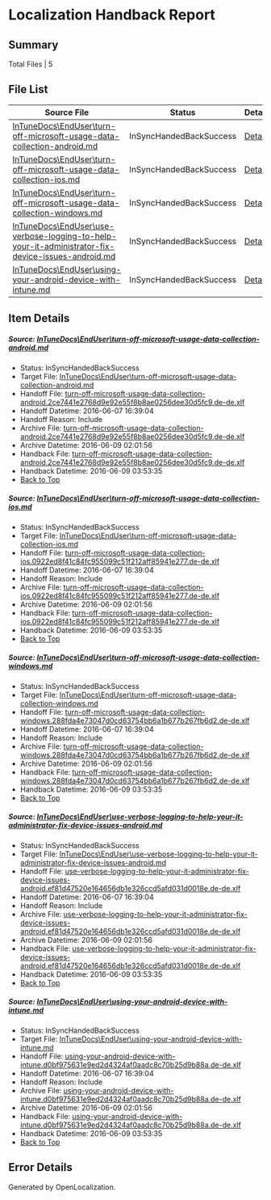 # <a name='report-top'></a> Localization Handback Report

## Summary
 Total Files | 5

## File List
 Source File | Status | Details 
 ----------- | ------ | ------- 
 [InTuneDocs\EndUser\turn-off-microsoft-usage-data-collection-android.md](https://github.com/Microsoft/IntuneDocs-pr/blob/98ba0968653ceaf13ab5422468040f8e2ce50422/InTuneDocs/EndUser/turn-off-microsoft-usage-data-collection-android.md) | InSyncHandedBackSuccess | [Details](#e51fc05d03a7a8e49af122b77f54b561c75723b8437)
 [InTuneDocs\EndUser\turn-off-microsoft-usage-data-collection-ios.md](https://github.com/Microsoft/IntuneDocs-pr/blob/98ba0968653ceaf13ab5422468040f8e2ce50422/InTuneDocs/EndUser/turn-off-microsoft-usage-data-collection-ios.md) | InSyncHandedBackSuccess | [Details](#98aca9fc7dc1a8ddd2c687b2705b513c2550e187438)
 [InTuneDocs\EndUser\turn-off-microsoft-usage-data-collection-windows.md](https://github.com/Microsoft/IntuneDocs-pr/blob/98ba0968653ceaf13ab5422468040f8e2ce50422/InTuneDocs/EndUser/turn-off-microsoft-usage-data-collection-windows.md) | InSyncHandedBackSuccess | [Details](#6a5ed408016dce3dd9dca408710179fd938c9a95439)
 [InTuneDocs\EndUser\use-verbose-logging-to-help-your-it-administrator-fix-device-issues-android.md](https://github.com/Microsoft/IntuneDocs-pr/blob/98ba0968653ceaf13ab5422468040f8e2ce50422/InTuneDocs/EndUser/use-verbose-logging-to-help-your-it-administrator-fix-device-issues-android.md) | InSyncHandedBackSuccess | [Details](#e5af90c3cb5bef496d28e94763798bea0feadb08446)
 [InTuneDocs\EndUser\using-your-android-device-with-intune.md](https://github.com/Microsoft/IntuneDocs-pr/blob/98ba0968653ceaf13ab5422468040f8e2ce50422/InTuneDocs/EndUser/using-your-android-device-with-intune.md) | InSyncHandedBackSuccess | [Details](#f68ccce6fc8c83194e0d07f32b1b9d45350801c3448)

## Item Details
##### <a name='e51fc05d03a7a8e49af122b77f54b561c75723b8437'></a> Source: [InTuneDocs\EndUser\turn-off-microsoft-usage-data-collection-android.md](https://github.com/Microsoft/IntuneDocs-pr/blob/98ba0968653ceaf13ab5422468040f8e2ce50422/InTuneDocs/EndUser/turn-off-microsoft-usage-data-collection-android.md)
* Status: InSyncHandedBackSuccess
* Target File: [InTuneDocs\EndUser\turn-off-microsoft-usage-data-collection-android.md](https://github.com/Microsoft/IntuneDocs-pr.de-de/blob/6460bd1e137741c57b0f7fcae7eb406e7b2b424f/InTuneDocs/EndUser/turn-off-microsoft-usage-data-collection-android.md)
* Handoff File: [turn-off-microsoft-usage-data-collection-android.2ce7441e2768d9e92e55f8b8ae0256dee30d5fc9.de-de.xlf](https://github.com/Microsoft/EM.handoff/blob/074f26d7fe26e30aa81c4209707b3cf768f2048b/ol-handoff/Microsoft/IntuneDocs-pr.de-de/master/turn-off-microsoft-usage-data-collection-android.2ce7441e2768d9e92e55f8b8ae0256dee30d5fc9.de-de.xlf)
* Handoff Datetime: 2016-06-07 16:39:04
* Handoff Reason: Include
* Archive File: [turn-off-microsoft-usage-data-collection-android.2ce7441e2768d9e92e55f8b8ae0256dee30d5fc9.de-de.xlf](https://github.com/Microsoft/EM.handoff/blob/42caf00699512ae1dc9d027e50d4e074e14eca1a/ol-handoff/Microsoft/IntuneDocs-pr.de-de/master/archive/turn-off-microsoft-usage-data-collection-android.2ce7441e2768d9e92e55f8b8ae0256dee30d5fc9.de-de.xlf)
* Archive Datetime: 2016-06-09 02:01:56
* Handback File: [turn-off-microsoft-usage-data-collection-android.2ce7441e2768d9e92e55f8b8ae0256dee30d5fc9.de-de.xlf](https://github.com/Microsoft/EM.handback/blob/1853204ab561ad4dd09e7add4e886043eea85a4f/ol-handback/Microsoft/IntuneDocs-pr.de-de/master/turn-off-microsoft-usage-data-collection-android.2ce7441e2768d9e92e55f8b8ae0256dee30d5fc9.de-de.xlf)
* Handback Datetime: 2016-06-09 03:53:35
* [Back to Top](#report-top)

##### <a name='98aca9fc7dc1a8ddd2c687b2705b513c2550e187438'></a> Source: [InTuneDocs\EndUser\turn-off-microsoft-usage-data-collection-ios.md](https://github.com/Microsoft/IntuneDocs-pr/blob/98ba0968653ceaf13ab5422468040f8e2ce50422/InTuneDocs/EndUser/turn-off-microsoft-usage-data-collection-ios.md)
* Status: InSyncHandedBackSuccess
* Target File: [InTuneDocs\EndUser\turn-off-microsoft-usage-data-collection-ios.md](https://github.com/Microsoft/IntuneDocs-pr.de-de/blob/6460bd1e137741c57b0f7fcae7eb406e7b2b424f/InTuneDocs/EndUser/turn-off-microsoft-usage-data-collection-ios.md)
* Handoff File: [turn-off-microsoft-usage-data-collection-ios.0922ed8f41c84fc955099c51f212aff85941e277.de-de.xlf](https://github.com/Microsoft/EM.handoff/blob/074f26d7fe26e30aa81c4209707b3cf768f2048b/ol-handoff/Microsoft/IntuneDocs-pr.de-de/master/turn-off-microsoft-usage-data-collection-ios.0922ed8f41c84fc955099c51f212aff85941e277.de-de.xlf)
* Handoff Datetime: 2016-06-07 16:39:04
* Handoff Reason: Include
* Archive File: [turn-off-microsoft-usage-data-collection-ios.0922ed8f41c84fc955099c51f212aff85941e277.de-de.xlf](https://github.com/Microsoft/EM.handoff/blob/42caf00699512ae1dc9d027e50d4e074e14eca1a/ol-handoff/Microsoft/IntuneDocs-pr.de-de/master/archive/turn-off-microsoft-usage-data-collection-ios.0922ed8f41c84fc955099c51f212aff85941e277.de-de.xlf)
* Archive Datetime: 2016-06-09 02:01:56
* Handback File: [turn-off-microsoft-usage-data-collection-ios.0922ed8f41c84fc955099c51f212aff85941e277.de-de.xlf](https://github.com/Microsoft/EM.handback/blob/1853204ab561ad4dd09e7add4e886043eea85a4f/ol-handback/Microsoft/IntuneDocs-pr.de-de/master/turn-off-microsoft-usage-data-collection-ios.0922ed8f41c84fc955099c51f212aff85941e277.de-de.xlf)
* Handback Datetime: 2016-06-09 03:53:35
* [Back to Top](#report-top)

##### <a name='6a5ed408016dce3dd9dca408710179fd938c9a95439'></a> Source: [InTuneDocs\EndUser\turn-off-microsoft-usage-data-collection-windows.md](https://github.com/Microsoft/IntuneDocs-pr/blob/98ba0968653ceaf13ab5422468040f8e2ce50422/InTuneDocs/EndUser/turn-off-microsoft-usage-data-collection-windows.md)
* Status: InSyncHandedBackSuccess
* Target File: [InTuneDocs\EndUser\turn-off-microsoft-usage-data-collection-windows.md](https://github.com/Microsoft/IntuneDocs-pr.de-de/blob/6460bd1e137741c57b0f7fcae7eb406e7b2b424f/InTuneDocs/EndUser/turn-off-microsoft-usage-data-collection-windows.md)
* Handoff File: [turn-off-microsoft-usage-data-collection-windows.288fda4e73047d0cd63754bb6a1b677b267fb6d2.de-de.xlf](https://github.com/Microsoft/EM.handoff/blob/074f26d7fe26e30aa81c4209707b3cf768f2048b/ol-handoff/Microsoft/IntuneDocs-pr.de-de/master/turn-off-microsoft-usage-data-collection-windows.288fda4e73047d0cd63754bb6a1b677b267fb6d2.de-de.xlf)
* Handoff Datetime: 2016-06-07 16:39:04
* Handoff Reason: Include
* Archive File: [turn-off-microsoft-usage-data-collection-windows.288fda4e73047d0cd63754bb6a1b677b267fb6d2.de-de.xlf](https://github.com/Microsoft/EM.handoff/blob/42caf00699512ae1dc9d027e50d4e074e14eca1a/ol-handoff/Microsoft/IntuneDocs-pr.de-de/master/archive/turn-off-microsoft-usage-data-collection-windows.288fda4e73047d0cd63754bb6a1b677b267fb6d2.de-de.xlf)
* Archive Datetime: 2016-06-09 02:01:56
* Handback File: [turn-off-microsoft-usage-data-collection-windows.288fda4e73047d0cd63754bb6a1b677b267fb6d2.de-de.xlf](https://github.com/Microsoft/EM.handback/blob/1853204ab561ad4dd09e7add4e886043eea85a4f/ol-handback/Microsoft/IntuneDocs-pr.de-de/master/turn-off-microsoft-usage-data-collection-windows.288fda4e73047d0cd63754bb6a1b677b267fb6d2.de-de.xlf)
* Handback Datetime: 2016-06-09 03:53:35
* [Back to Top](#report-top)

##### <a name='e5af90c3cb5bef496d28e94763798bea0feadb08446'></a> Source: [InTuneDocs\EndUser\use-verbose-logging-to-help-your-it-administrator-fix-device-issues-android.md](https://github.com/Microsoft/IntuneDocs-pr/blob/98ba0968653ceaf13ab5422468040f8e2ce50422/InTuneDocs/EndUser/use-verbose-logging-to-help-your-it-administrator-fix-device-issues-android.md)
* Status: InSyncHandedBackSuccess
* Target File: [InTuneDocs\EndUser\use-verbose-logging-to-help-your-it-administrator-fix-device-issues-android.md](https://github.com/Microsoft/IntuneDocs-pr.de-de/blob/6460bd1e137741c57b0f7fcae7eb406e7b2b424f/InTuneDocs/EndUser/use-verbose-logging-to-help-your-it-administrator-fix-device-issues-android.md)
* Handoff File: [use-verbose-logging-to-help-your-it-administrator-fix-device-issues-android.ef81d47520e164656db1e326ccd5afd031d0018e.de-de.xlf](https://github.com/Microsoft/EM.handoff/blob/074f26d7fe26e30aa81c4209707b3cf768f2048b/ol-handoff/Microsoft/IntuneDocs-pr.de-de/master/use-verbose-logging-to-help-your-it-administrator-fix-device-issues-android.ef81d47520e164656db1e326ccd5afd031d0018e.de-de.xlf)
* Handoff Datetime: 2016-06-07 16:39:04
* Handoff Reason: Include
* Archive File: [use-verbose-logging-to-help-your-it-administrator-fix-device-issues-android.ef81d47520e164656db1e326ccd5afd031d0018e.de-de.xlf](https://github.com/Microsoft/EM.handoff/blob/42caf00699512ae1dc9d027e50d4e074e14eca1a/ol-handoff/Microsoft/IntuneDocs-pr.de-de/master/archive/use-verbose-logging-to-help-your-it-administrator-fix-device-issues-android.ef81d47520e164656db1e326ccd5afd031d0018e.de-de.xlf)
* Archive Datetime: 2016-06-09 02:01:56
* Handback File: [use-verbose-logging-to-help-your-it-administrator-fix-device-issues-android.ef81d47520e164656db1e326ccd5afd031d0018e.de-de.xlf](https://github.com/Microsoft/EM.handback/blob/1853204ab561ad4dd09e7add4e886043eea85a4f/ol-handback/Microsoft/IntuneDocs-pr.de-de/master/use-verbose-logging-to-help-your-it-administrator-fix-device-issues-android.ef81d47520e164656db1e326ccd5afd031d0018e.de-de.xlf)
* Handback Datetime: 2016-06-09 03:53:35
* [Back to Top](#report-top)

##### <a name='f68ccce6fc8c83194e0d07f32b1b9d45350801c3448'></a> Source: [InTuneDocs\EndUser\using-your-android-device-with-intune.md](https://github.com/Microsoft/IntuneDocs-pr/blob/98ba0968653ceaf13ab5422468040f8e2ce50422/InTuneDocs/EndUser/using-your-android-device-with-intune.md)
* Status: InSyncHandedBackSuccess
* Target File: [InTuneDocs\EndUser\using-your-android-device-with-intune.md](https://github.com/Microsoft/IntuneDocs-pr.de-de/blob/6460bd1e137741c57b0f7fcae7eb406e7b2b424f/InTuneDocs/EndUser/using-your-android-device-with-intune.md)
* Handoff File: [using-your-android-device-with-intune.d0bf975631e9ed2d4324af0aadc8c70b25d9b88a.de-de.xlf](https://github.com/Microsoft/EM.handoff/blob/074f26d7fe26e30aa81c4209707b3cf768f2048b/ol-handoff/Microsoft/IntuneDocs-pr.de-de/master/using-your-android-device-with-intune.d0bf975631e9ed2d4324af0aadc8c70b25d9b88a.de-de.xlf)
* Handoff Datetime: 2016-06-07 16:39:04
* Handoff Reason: Include
* Archive File: [using-your-android-device-with-intune.d0bf975631e9ed2d4324af0aadc8c70b25d9b88a.de-de.xlf](https://github.com/Microsoft/EM.handoff/blob/42caf00699512ae1dc9d027e50d4e074e14eca1a/ol-handoff/Microsoft/IntuneDocs-pr.de-de/master/archive/using-your-android-device-with-intune.d0bf975631e9ed2d4324af0aadc8c70b25d9b88a.de-de.xlf)
* Archive Datetime: 2016-06-09 02:01:56
* Handback File: [using-your-android-device-with-intune.d0bf975631e9ed2d4324af0aadc8c70b25d9b88a.de-de.xlf](https://github.com/Microsoft/EM.handback/blob/1853204ab561ad4dd09e7add4e886043eea85a4f/ol-handback/Microsoft/IntuneDocs-pr.de-de/master/using-your-android-device-with-intune.d0bf975631e9ed2d4324af0aadc8c70b25d9b88a.de-de.xlf)
* Handback Datetime: 2016-06-09 03:53:35
* [Back to Top](#report-top)


## Error Details

Generated by OpenLocalization.
